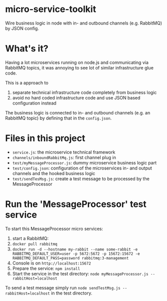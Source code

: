# micro-service-toolkit
Wire business logic in node with in- and outbound channels (e.g. RabbitMQ) by JSON config.

# What's it?
Having a lot microservices running on node.js and communicating via RabbitMQ topics, it was annoying to see lot of similar infrastructure glue code.

This is a approach to

1. separate technical infrastructure code completely from business logic
2. avoid no hard coded infrastructure code and use JSON based configuration instead

The business logic is connected to in- and outbound channels (e.g. an RabbitMQ topic) by defining that in the `config.json`.

# Files in this project
* `service.js`: the microservice technical framework
* `channels/inboundRabbitMq.js`: first channel plug in
* `test/myMessageProcessor.js`: dummy microservice business logic part
* `test/config.json`: configuration of the microservices in- and output channels and the hooked business logic
* `test/sendTesMsg.js`: create a test message to be processed by the MessageProcessor

# Run the 'MessageProcessor' test service
To start this MessageProcessor micro services:

1. start a RabbitMQ: 
  1. `docker pull rabbitmq`
  2. `docker run -d --hostname my-rabbit --name some-rabbit -e RABBITMQ_DEFAULT_USER=user -p 5672:5672 -p 15672:15672 -e RABBITMQ_DEFAULT_PASS=password rabbitmq:3-management` 
  3. Console is on `http://localhost:15672`
2. Prepare the service: `npm install`
3. Start the service in the test directory: `node myMessageProcessor.js --rabbitHost=localhost`

To send a test message simply run `node sendTestMsg.js --rabbitHost=localhost` in the test directory.